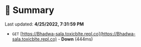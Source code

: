 # 📖 Summary
Last updated: **4/25/2022, 7:31:59 PM**

- `GET` [https://Bhadwa-sala.toxicblte.repl.co](https://Bhadwa-sala.toxicblte.repl.co) - **Down** (444ms)
